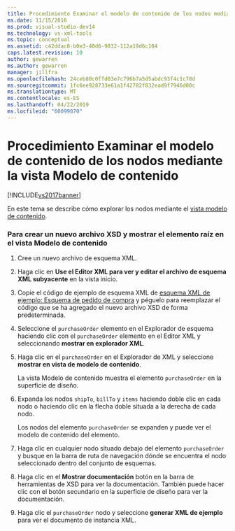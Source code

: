 ```yaml
---
title: Procedimiento Examinar el modelo de contenido de los nodos mediante la vista de modelo de contenido | Documentos de Microsoft
ms.date: 11/15/2016
ms.prod: visual-studio-dev14
ms.technology: vs-xml-tools
ms.topic: conceptual
ms.assetid: c42ddac8-b0e3-48d6-9832-112a19d6c104
caps.latest.revision: 10
author: gewarren
ms.author: gewarren
manager: jillfra
ms.openlocfilehash: 24ceb80c0ffd03e7c796b7a5d5abdc93f4c1c78d
ms.sourcegitcommit: 1fc6ee928733e61a1f42782f832ead9f7946d00c
ms.translationtype: MT
ms.contentlocale: es-ES
ms.lasthandoff: 04/22/2019
ms.locfileid: "60099070"
---
```

# <a name="how-to-examine-the-content-model-of-nodes-using-the-content-model-view"></a>Procedimiento Examinar el modelo de contenido de los nodos mediante la vista Modelo de contenido
[!INCLUDE[vs2017banner](../includes/vs2017banner.md)]

En este tema se describe cómo explorar los nodos mediante el [vista modelo de contenido](../xml-tools/content-model-view.md).  
  
### <a name="to-create-a-new-xsd-file-and-display-the-root-element-in-the-content-model-view"></a>Para crear un nuevo archivo XSD y mostrar el elemento raíz en el vista Modelo de contenido  
  
1. Cree un nuevo archivo de esquema XML.  
  
2. Haga clic en **Use el Editor XML para ver y editar el archivo de esquema XML subyacente** en la vista inicio.  
  
3. Copie el código de ejemplo de esquema XML de [esquema XML de ejemplo: Esquema de pedido de compra](../xml-tools/sample-xsd-file-purchase-order-schema.md) y péguelo para reemplazar el código que se ha agregado el nuevo archivo XSD de forma predeterminada.  
  
4. Seleccione el `purchaseOrder` elemento en el Explorador de esquema haciendo clic con el `purchaseOrder` elemento en el Editor XML y seleccionando **mostrar en explorador XML**.  
  
5. Haga clic en el `purchaseOrder` en el Explorador de XML y seleccione **mostrar en vista de modelo de contenido**.  
  
     La vista Modelo de contenido muestra el elemento `purchaseOrder` en la superficie de diseño.  
  
6. Expanda los nodos `shipTo`, `billTo` y `items` haciendo doble clic en cada nodo o haciendo clic en la flecha doble situada a la derecha de cada nodo.  
  
     Los nodos del elemento `purchaseOrder` se expanden y puede ver el modelo de contenido del elemento.  
  
7. Haga clic en cualquier nodo situado debajo del elemento `purchaseOrder` y busque en la barra de ruta de navegación dónde se encuentra el nodo seleccionado dentro del conjunto de esquemas.  
  
8. Haga clic en el **Mostrar documentación** botón en la barra de herramientas de XSD para ver la documentación. También puede hacer clic con el botón secundario en la superficie de diseño para ver la documentación.  
  
9. Haga clic el `purchaseOrder` nodo y seleccione **generar XML de ejemplo** para ver el documento de instancia XML.
